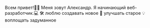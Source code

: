 Всем привет!🙋‍♂️
Меня зовут Александр. Я начинающий веб-разработчик.💻
🛠 люблю создавать новое
📠 улучшать старое
💡 воплощать задуманное
